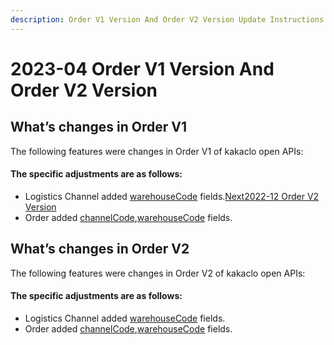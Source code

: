 ```yaml
---
description: Order V1 Version And Order V2 Version Update Instructions
---
```


# 2023-04 Order V1 Version And Order V2 Version

## What’s changes in Order V1

The following features were changes in Order V1 of kakaclo open APIs:

#### The specific adjustments are as follows:

* Logistics Channel added [warehouseCode](../admin-api/order-1/logistics-channel.md#response-parameter-1) fields.[Next2022-12 Order V2 Version](https://app.gitbook.com/s/KZw3IPN0MnI4jip9PuFB/\~/changes/237/release-notes/2022-12-order-v2-version)
* Order added [channelCode](../admin-api/order-1/order.md#response-parameter-2),[warehouseCode](../admin-api/order-1/logistics-channel.md#response-parameter-1) fields.

## What’s changes in Order V2

The following features were changes in Order V2 of kakaclo open APIs:

#### The specific adjustments are as follows:

* Logistics Channel added [warehouseCode](../admin-api/order-1/logistics-channel.md#response-parameter-1) fields.
* Order added [channelCode](../admin-api/order-1/order.md#response-parameter-2),[warehouseCode](../admin-api/order-1/logistics-channel.md#response-parameter-1) fields.

